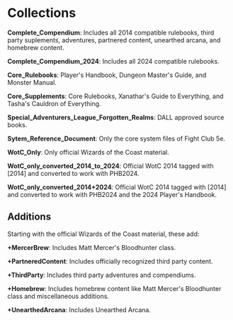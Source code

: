# Collections

**Complete_Compendium**: Includes all 2014 compatible rulebooks, third party suplements, adventures, partnered content, unearthed arcana, and homebrew content.

**Complete_Compendium_2024**: Includes all 2024 compatible rulebooks.

**Core_Rulebooks**: Player's Handbook, Dungeon Master's Guide, and Monster Manual.

**Core_Supplements**: Core Rulebooks, Xanathar's Guide to Everything, and Tasha's Cauldron of Everything.

**Special_Adventurers_League_Forgotten_Realms**: DALL approved source books.

**Sytem_Reference_Document**: Only the core system files of Fight Club 5e.

**WotC_Only**: Only official Wizards of the Coast material.

**WotC_only_converted_2014_to_2024**: Official WotC 2014 tagged with \[2014\] and converted to work with PHB2024.

**WotC_only_converted_2014+2024**: Official WotC 2014 tagged with \[2014\] and converted to work with PHB2024 and the 2024 Player's Handbook.

## Additions

Starting with the official Wizards of the Coast material, these add:

**+MercerBrew**: Includes Matt Mercer's Bloodhunter class.

**+PartneredContent**: Includes officially recognized third party content.

**+ThirdParty**: Includes third party adventures and compendiums.

**+Homebrew**: Includes homebrew content like Matt Mercer's Bloodhunter class and miscellaneous additions.

**+UnearthedArcana**: Includes Unearthed Arcana.